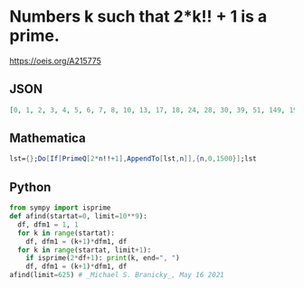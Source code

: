 # Numbers k such that 2\*k\!\! \+ 1 is a prime\.
https://oeis.org/A215775
## JSON
```JSON
[0, 1, 2, 3, 4, 5, 6, 7, 8, 10, 13, 17, 18, 24, 28, 30, 39, 51, 149, 197, 355, 444, 623, 908, 1084, 1125, 1577, 1748, 2584, 2628, 2702, 3973, 5046, 6048, 6058, 7123, 9706, 14223, 17775]
```
## Mathematica
```Mathematica
lst={};Do[If[PrimeQ[2*n!!+1],AppendTo[lst,n]],{n,0,1500}];lst
```
## Python
```Python
from sympy import isprime
def afind(startat=0, limit=10**9):
  df, dfm1 = 1, 1
  for k in range(startat):
    df, dfm1 = (k+1)*dfm1, df
  for k in range(startat, limit+1):
    if isprime(2*df+1): print(k, end=", ")
    df, dfm1 = (k+1)*dfm1, df
afind(limit=625) # _Michael S. Branicky_, May 16 2021
```
